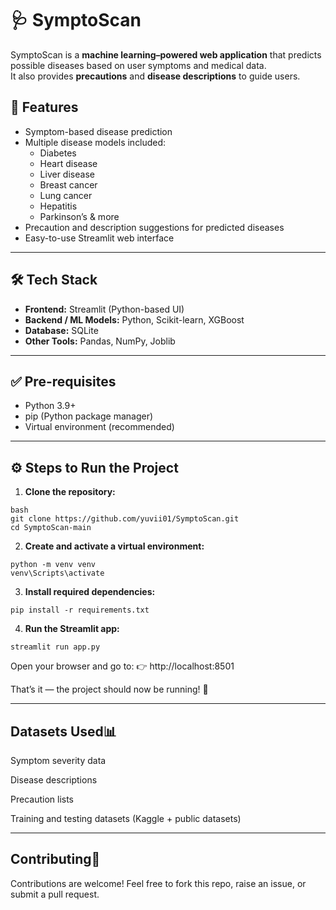 # 🩺 SymptoScan

SymptoScan is a **machine learning–powered web application** that predicts possible diseases based on user symptoms and medical data.  
It also provides **precautions** and **disease descriptions** to guide users.  


## 🚀 Features

- Symptom-based disease prediction  
- Multiple disease models included:
  - Diabetes  
  - Heart disease  
  - Liver disease  
  - Breast cancer  
  - Lung cancer  
  - Hepatitis  
  - Parkinson’s & more  
- Precaution and description suggestions for predicted diseases  
- Easy-to-use Streamlit web interface  

---

## 🛠 Tech Stack

- **Frontend:** Streamlit (Python-based UI)  
- **Backend / ML Models:** Python, Scikit-learn, XGBoost  
- **Database:** SQLite  
- **Other Tools:** Pandas, NumPy, Joblib  

---

## ✅ Pre-requisites

- Python 3.9+  
- pip (Python package manager)  
- Virtual environment (recommended)  

---

## ⚙ Steps to Run the Project

1. **Clone the repository:**

```
bash
git clone https://github.com/yuvii01/SymptoScan.git
cd SymptoScan-main
```

2. **Create and activate a virtual environment:**

```
python -m venv venv
venv\Scripts\activate    
```

3. **Install required dependencies:**

```
pip install -r requirements.txt
```

4. **Run the Streamlit app:**

```
streamlit run app.py
```

Open your browser and go to:
👉 http://localhost:8501

That’s it — the project should now be running! 🎉

---

## Datasets Used📊

Symptom severity data

Disease descriptions

Precaution lists

Training and testing datasets (Kaggle + public datasets)

---

## Contributing🤝 

Contributions are welcome!
Feel free to fork this repo, raise an issue, or submit a pull request.
